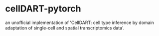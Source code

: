 # cellDART-pytorch
an unofficial implementation of 'CellDART: cell type inference by domain adaptation of single-cell and spatial transcriptomics data'.
